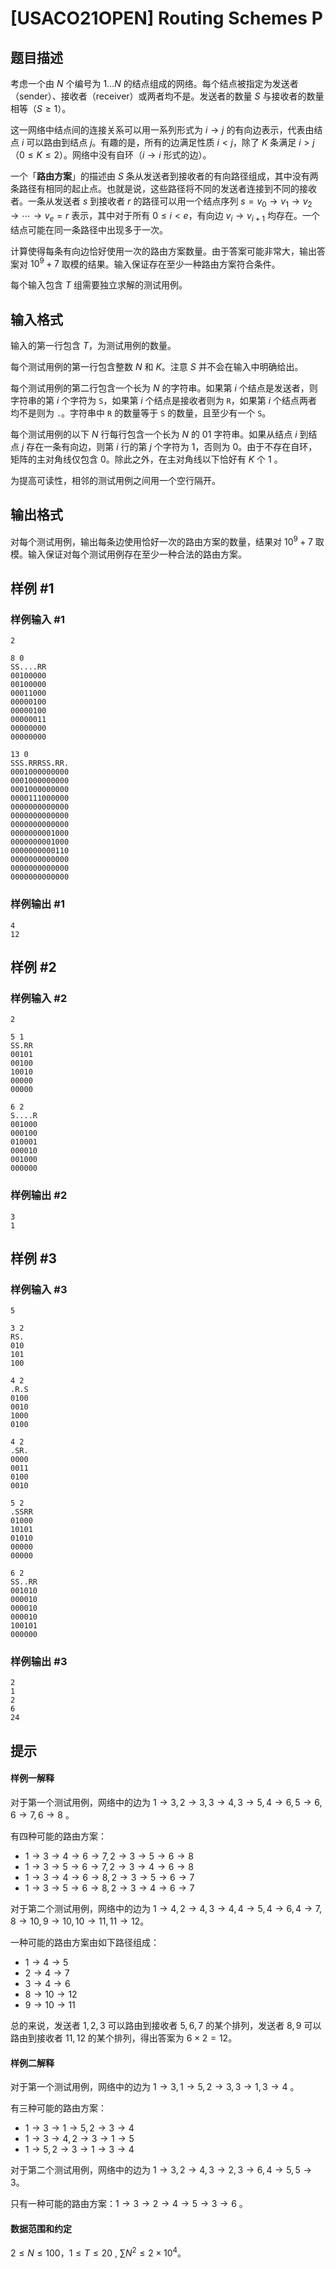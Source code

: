 # [USACO21OPEN] Routing Schemes P

## 题目描述

考虑一个由 $N$ 个编号为 $1\dots N$ 的结点组成的网络。每个结点被指定为发送者（sender）、接收者（receiver）或两者均不是。发送者的数量 $S$ 与接收者的数量相等（$S≥1$）。

这一网络中结点间的连接关系可以用一系列形式为 $i→j$
的有向边表示，代表由结点 $i$ 可以路由到结点 $j$。有趣的是，所有的边满足性质 $i<j$，除了 $K$ 条满足 $i>j$（$0≤K≤2$）。网络中没有自环（$i→i$ 形式的边）。

一个「**路由方案**」的描述由 $S$ 条从发送者到接收者的有向路径组成，其中没有两条路径有相同的起止点。也就是说，这些路径将不同的发送者连接到不同的接收者。一条从发送者 $s$ 到接收者 $r$ 的路径可以用一个结点序列
$s=v_0→v_1→v_2→⋯→v_e=r$ 表示，其中对于所有 $0≤i<e$，有向边 $v_i→v_{i+1}$ 均存在。一个结点可能在同一条路径中出现多于一次。

计算使得每条有向边恰好使用一次的路由方案数量。由于答案可能非常大，输出答案对 $10^9+7$ 取模的结果。输入保证存在至少一种路由方案符合条件。

每个输入包含 $T$ 组需要独立求解的测试用例。

## 输入格式

输入的第一行包含 $T$，为测试用例的数量。

每个测试用例的第一行包含整数 $N$ 和 $K$。注意 $S$ 并不会在输入中明确给出。

每个测试用例的第二行包含一个长为 $N$ 的字符串。如果第 $i$ 个结点是发送者，则字符串的第 $i$ 个字符为 $\texttt{S}$，如果第 $i$ 个结点是接收者则为 $\texttt{R}$，如果第 $i$ 个结点两者均不是则为 $\texttt{.}$。字符串中 $\texttt{R}$ 的数量等于 $\texttt{S}$ 的数量，且至少有一个 $\texttt{S}$。

每个测试用例的以下 $N$ 行每行包含一个长为 $N$ 的 01 字符串。如果从结点 $i$ 到结点 $j$ 存在一条有向边，则第 $i$ 行的第 $j$ 个字符为 $1$，否则为 $0$。由于不存在自环，矩阵的主对角线仅包含 $0$。除此之外，在主对角线以下恰好有 $K$ 个 $1$ 。

为提高可读性，相邻的测试用例之间用一个空行隔开。 

## 输出格式

对每个测试用例，输出每条边使用恰好一次的路由方案的数量，结果对 $10^9+7$ 取模。输入保证对每个测试用例存在至少一种合法的路由方案。 

## 样例 #1

### 样例输入 #1
```
2

8 0
SS....RR
00100000
00100000
00011000
00000100
00000100
00000011
00000000
00000000

13 0
SSS.RRRSS.RR.
0001000000000
0001000000000
0001000000000
0000111000000
0000000000000
0000000000000
0000000000000
0000000001000
0000000001000
0000000000110
0000000000000
0000000000000
0000000000000
```

### 样例输出 #1

```
4
12
```

## 样例 #2

### 样例输入 #2
```
2

5 1
SS.RR
00101
00100
10010
00000
00000

6 2
S....R
001000
000100
010001
000010
001000
000000
```

### 样例输出 #2

```
3
1
```

## 样例 #3

### 样例输入 #3
```
5

3 2
RS.
010
101
100

4 2
.R.S
0100
0010
1000
0100

4 2
.SR.
0000
0011
0100
0010

5 2
.SSRR
01000
10101
01010
00000
00000

6 2
SS..RR
001010
000010
000010
000010
100101
000000
```

### 样例输出 #3

```
2
1
2
6
24
```

## 提示

#### 样例一解释

对于第一个测试用例，网络中的边为 $1→3,2→3,3→4,3→5,4→6,5→6,6→7,6→8$ 。

有四种可能的路由方案：

- $1→3→4→6→7,2→3→5→6→8$
- $1→3→5→6→7,2→3→4→6→8$
- $1→3→4→6→8,2→3→5→6→7$
- $1→3→5→6→8,2→3→4→6→7$

对于第二个测试用例，网络中的边为 $1→4,2→4,3→4,4→5,4→6,4→7,8→10,9→10,10→11,11→12$。

一种可能的路由方案由如下路径组成：

- $1→4→5$
- $2→4→7$
- $3→4→6$
- $8→10→12$
- $9→10→11$

总的来说，发送者 ${1,2,3}$
可以路由到接收者 ${5,6,7}$ 的某个排列，发送者 ${8,9}$ 可以路由到接收者 ${11,12}$ 的某个排列，得出答案为 $6\times 2=12$。 

#### 样例二解释

对于第一个测试用例，网络中的边为 $1→3,1→5,2→3,3→1,3→4$ 。

有三种可能的路由方案：

- $1→3→1→5,2→3→4$
- $1→3→4,2→3→1→5$
- $1→5,2→3→1→3→4$

对于第二个测试用例，网络中的边为 $1→3,2→4,3→2,3→6,4→5,5→3$。

只有一种可能的路由方案：$1→3→2→4→5→3→6$
。 

#### 数据范围和约定

$2\le N\le 100$，$1\le T\le 20$ , $\sum N^2\le 2\times 10^4$。

